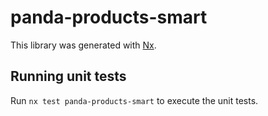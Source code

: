 # panda-products-smart

This library was generated with [Nx](https://nx.dev).

## Running unit tests

Run `nx test panda-products-smart` to execute the unit tests.

